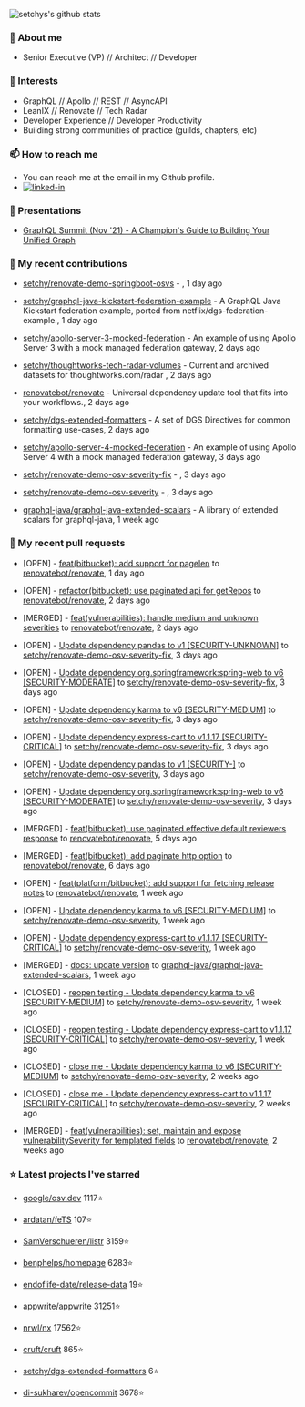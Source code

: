 <p align="left">
  <img src="https://github-readme-stats.vercel.app/api?username=setchy&show_icons=true&theme=algolia&count_private=true" alt="setchys's github stats">
</p>

### 📖 About me

- Senior Executive (VP) // Architect // Developer

### 🔭 Interests

- GraphQL // Apollo // REST // AsyncAPI
- LeanIX // Renovate // Tech Radar
- Developer Experience // Developer Productivity
- Building strong communities of practice (guilds, chapters, etc)

### 📫 How to reach me

- You can reach me at the email in my Github profile.
- [<img alt="linked-in" src="https://img.shields.io/badge/linkedin-%230077B5.svg?&style=for-the-badge&logo=linkedin&logoColor=white" />](https://www.linkedin.com/in/adamsetch)

### 🎤 Presentations

- [GraphQL Summit (Nov '21) - A Champion's Guide to Building Your Unified Graph](https://www.apollographql.com/events/roundtable/graphql-summit-november-2021/a-champions-guide-to-building-your-unified-graph)

### 🚀 My recent contributions



- [setchy/renovate-demo-springboot-osvs](https://github.com/setchy/renovate-demo-springboot-osvs) - , 1 day ago

- [setchy/graphql-java-kickstart-federation-example](https://github.com/setchy/graphql-java-kickstart-federation-example) - A GraphQL Java Kickstart federation example, ported from netflix/dgs-federation-example., 1 day ago

- [setchy/apollo-server-3-mocked-federation](https://github.com/setchy/apollo-server-3-mocked-federation) - An example of using Apollo Server 3 with a mock managed federation gateway, 2 days ago

- [setchy/thoughtworks-tech-radar-volumes](https://github.com/setchy/thoughtworks-tech-radar-volumes) - Current and archived datasets for thoughtworks.com/radar , 2 days ago

- [renovatebot/renovate](https://github.com/renovatebot/renovate) - Universal dependency update tool that fits into your workflows., 2 days ago

- [setchy/dgs-extended-formatters](https://github.com/setchy/dgs-extended-formatters) - A set of DGS Directives for common formatting use-cases, 2 days ago

- [setchy/apollo-server-4-mocked-federation](https://github.com/setchy/apollo-server-4-mocked-federation) - An example of using Apollo Server 4 with a mock managed federation gateway, 3 days ago

- [setchy/renovate-demo-osv-severity-fix](https://github.com/setchy/renovate-demo-osv-severity-fix) - , 3 days ago

- [setchy/renovate-demo-osv-severity](https://github.com/setchy/renovate-demo-osv-severity) - , 3 days ago

- [graphql-java/graphql-java-extended-scalars](https://github.com/graphql-java/graphql-java-extended-scalars) - A library of extended scalars for graphql-java, 1 week ago

### 🎉 My recent pull requests



- [OPEN] - [feat(bitbucket): add support for pagelen](https://github.com/renovatebot/renovate/pull/22278) to [renovatebot/renovate](https://github.com/renovatebot/renovate), 1 day ago

- [OPEN] - [refactor(bitbucket): use paginated api for getRepos](https://github.com/renovatebot/renovate/pull/22275) to [renovatebot/renovate](https://github.com/renovatebot/renovate), 2 days ago

- [MERGED] - [feat(vulnerabilities): handle medium and unknown severities](https://github.com/renovatebot/renovate/pull/22257) to [renovatebot/renovate](https://github.com/renovatebot/renovate), 2 days ago

- [OPEN] - [Update dependency pandas to v1 [SECURITY-UNKNOWN]](https://github.com/setchy/renovate-demo-osv-severity-fix/pull/4) to [setchy/renovate-demo-osv-severity-fix](https://github.com/setchy/renovate-demo-osv-severity-fix), 3 days ago

- [OPEN] - [Update dependency org.springframework:spring-web to v6 [SECURITY-MODERATE]](https://github.com/setchy/renovate-demo-osv-severity-fix/pull/3) to [setchy/renovate-demo-osv-severity-fix](https://github.com/setchy/renovate-demo-osv-severity-fix), 3 days ago

- [OPEN] - [Update dependency karma to v6 [SECURITY-MEDIUM]](https://github.com/setchy/renovate-demo-osv-severity-fix/pull/2) to [setchy/renovate-demo-osv-severity-fix](https://github.com/setchy/renovate-demo-osv-severity-fix), 3 days ago

- [OPEN] - [Update dependency express-cart to v1.1.17 [SECURITY-CRITICAL]](https://github.com/setchy/renovate-demo-osv-severity-fix/pull/1) to [setchy/renovate-demo-osv-severity-fix](https://github.com/setchy/renovate-demo-osv-severity-fix), 3 days ago

- [OPEN] - [Update dependency pandas to v1 [SECURITY-]](https://github.com/setchy/renovate-demo-osv-severity/pull/9) to [setchy/renovate-demo-osv-severity](https://github.com/setchy/renovate-demo-osv-severity), 3 days ago

- [OPEN] - [Update dependency org.springframework:spring-web to v6 [SECURITY-MODERATE]](https://github.com/setchy/renovate-demo-osv-severity/pull/8) to [setchy/renovate-demo-osv-severity](https://github.com/setchy/renovate-demo-osv-severity), 3 days ago

- [MERGED] - [feat(bitbucket): use paginated effective default reviewers response](https://github.com/renovatebot/renovate/pull/22164) to [renovatebot/renovate](https://github.com/renovatebot/renovate), 5 days ago

- [MERGED] - [feat(bitbucket): add paginate http option](https://github.com/renovatebot/renovate/pull/22135) to [renovatebot/renovate](https://github.com/renovatebot/renovate), 6 days ago

- [OPEN] - [feat(platform/bitbucket): add support for fetching release notes](https://github.com/renovatebot/renovate/pull/22094) to [renovatebot/renovate](https://github.com/renovatebot/renovate), 1 week ago

- [OPEN] - [Update dependency karma to v6 [SECURITY-MEDIUM]](https://github.com/setchy/renovate-demo-osv-severity/pull/7) to [setchy/renovate-demo-osv-severity](https://github.com/setchy/renovate-demo-osv-severity), 1 week ago

- [OPEN] - [Update dependency express-cart to v1.1.17 [SECURITY-CRITICAL]](https://github.com/setchy/renovate-demo-osv-severity/pull/6) to [setchy/renovate-demo-osv-severity](https://github.com/setchy/renovate-demo-osv-severity), 1 week ago

- [MERGED] - [docs: update version](https://github.com/graphql-java/graphql-java-extended-scalars/pull/106) to [graphql-java/graphql-java-extended-scalars](https://github.com/graphql-java/graphql-java-extended-scalars), 1 week ago

- [CLOSED] - [reopen testing - Update dependency karma to v6 [SECURITY-MEDIUM]](https://github.com/setchy/renovate-demo-osv-severity/pull/5) to [setchy/renovate-demo-osv-severity](https://github.com/setchy/renovate-demo-osv-severity), 1 week ago

- [CLOSED] - [reopen testing - Update dependency express-cart to v1.1.17 [SECURITY-CRITICAL]](https://github.com/setchy/renovate-demo-osv-severity/pull/4) to [setchy/renovate-demo-osv-severity](https://github.com/setchy/renovate-demo-osv-severity), 1 week ago

- [CLOSED] - [close me - Update dependency karma to v6 [SECURITY-MEDIUM]](https://github.com/setchy/renovate-demo-osv-severity/pull/2) to [setchy/renovate-demo-osv-severity](https://github.com/setchy/renovate-demo-osv-severity), 2 weeks ago

- [CLOSED] - [close me - Update dependency express-cart to v1.1.17 [SECURITY-CRITICAL]](https://github.com/setchy/renovate-demo-osv-severity/pull/1) to [setchy/renovate-demo-osv-severity](https://github.com/setchy/renovate-demo-osv-severity), 2 weeks ago

- [MERGED] - [feat(vulnerabilities): set, maintain and expose vulnerabilitySeverity for templated fields](https://github.com/renovatebot/renovate/pull/21939) to [renovatebot/renovate](https://github.com/renovatebot/renovate), 2 weeks ago

### ⭐ Latest projects I've starred



- [google/osv.dev](https://github.com/google/osv.dev) 1117⭐

- [ardatan/feTS](https://github.com/ardatan/feTS) 107⭐

- [SamVerschueren/listr](https://github.com/SamVerschueren/listr) 3159⭐

- [benphelps/homepage](https://github.com/benphelps/homepage) 6283⭐

- [endoflife-date/release-data](https://github.com/endoflife-date/release-data) 19⭐

- [appwrite/appwrite](https://github.com/appwrite/appwrite) 31251⭐

- [nrwl/nx](https://github.com/nrwl/nx) 17562⭐

- [cruft/cruft](https://github.com/cruft/cruft) 865⭐

- [setchy/dgs-extended-formatters](https://github.com/setchy/dgs-extended-formatters) 6⭐

- [di-sukharev/opencommit](https://github.com/di-sukharev/opencommit) 3678⭐


